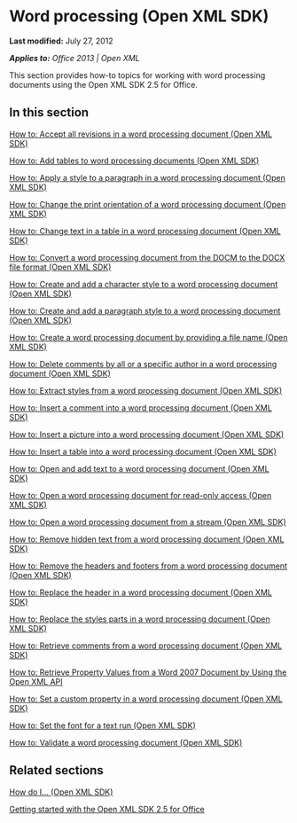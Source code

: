 <!--This is the start of the document-->
# Word processing (Open XML SDK)
**Last modified:** July 27, 2012

_**Applies to:** Office 2013 | Open XML_

This section provides how-to topics for working with word processing documents using the Open XML SDK 2.5 for Office.


## In this section
 [How to: Accept all revisions in a word processing document (Open XML SDK)](b3406fcc-f10b-4075-a18f-116400f35faf.md)

 [How to: Add tables to word processing documents (Open XML SDK)](65c377d2-1763-4bb6-8915-bc6839ccf62d.md)

 [How to: Apply a style to a paragraph in a word processing document (Open XML SDK)](8d465a77-6c1b-453a-8375-ecf80d2f1bdc.md)

 [How to: Change the print orientation of a word processing document (Open XML SDK)](bb5319c8-ee99-4862-937b-94dcae8deaca.md)

 [How to: Change text in a table in a word processing document (Open XML SDK)](69f7c94e-2b8c-4bec-be8c-31933e2ee042.md)

 [How to: Convert a word processing document from the DOCM to the DOCX file format (Open XML SDK)](80cdc1e8-d023-4886-b8d6-ee26327df739.md)

 [How to: Create and add a character style to a word processing document (Open XML SDK)](c38f2c94-f0b5-4bb5-8c95-02e556d4e9f1.md)

 [How to: Create and add a paragraph style to a word processing document (Open XML SDK)](73cbca2d-3603-45a5-8a73-c2e718376b01.md)

 [How to: Create a word processing document by providing a file name (Open XML SDK)](1771fc05-dd94-40e3-a788-6a13809d64f3.md)

 [How to: Delete comments by all or a specific author in a word processing document (Open XML SDK)](c66a64ca-cb0d-4acc-9d05-535b5bbb8c96.md)

 [How to: Extract styles from a word processing document (Open XML SDK)](20258c39-9411-41f2-8463-e94a4b0fa326.md)

 [How to: Insert a comment into a word processing document (Open XML SDK)](474f0a6c-62c8-4f04-b3f9-cd613a6e48d0.md)

 [How to: Insert a picture into a word processing document (Open XML SDK)](ae8c98d9-dd11-4b75-804c-165095d60ffd.md)

 [How to: Insert a table into a word processing document (Open XML SDK)](9d390cf8-1654-4a75-b3b8-4aba86ed1476.md)

 [How to: Open and add text to a word processing document (Open XML SDK)](360318b5-9d17-42a1-b707-c3ccd1a89c97.md)

 [How to: Open a word processing document for read-only access (Open XML SDK)](c811c2c7-1066-45a5-a724-33d0fbfd5284.md)

 [How to: Open a word processing document from a stream (Open XML SDK)](75cff172-b29d-475a-8eb5-d8e90642f015.md)

 [How to: Remove hidden text from a word processing document (Open XML SDK)](e5e9c6ba-b422-4639-bb8c-6da521307f13.md)

 [How to: Remove the headers and footers from a word processing document (Open XML SDK)](22f973f4-58d1-4dd4-943e-a15ac2571b7c.md)

 [How to: Replace the header in a word processing document (Open XML SDK)](d57e9b7d-b271-4c8d-998f-b7ca3eb6c850.md)

 [How to: Replace the styles parts in a word processing document (Open XML SDK)](67edb37c-cfec-461c-b616-5a8b7d074c91.md)

 [How to: Retrieve comments from a word processing document (Open XML SDK)](70839c86-36ef-4b67-a682-abd5114b2bfe.md)

 [How to: Retrieve Property Values from a Word 2007 Document by Using the Open XML API](http://msdn.microsoft.com/library/e0aacc31-524a-4392-aafa-290bbf7ae7b9(Office.15).aspx)

 [How to: Set a custom property in a word processing document (Open XML SDK)](30dfce05-00c1-423e-b4b4-149329fdf184.md)

 [How to: Set the font for a text run (Open XML SDK)](e4e5a2e5-a97e-47b9-a263-6723bd4230a1.md)

 [How to: Validate a word processing document (Open XML SDK)](a20bf30b-204e-4c57-8ca3-badf4b0b3e03.md)


## Related sections
 [How do I... (Open XML SDK)](b5cc0e8d-da79-482a-81fa-f18c18d29f6c.md)

 [Getting started with the Open XML SDK 2.5 for Office](7b729dda-bbb6-437e-93d6-7bfe7b8183fa.md)


